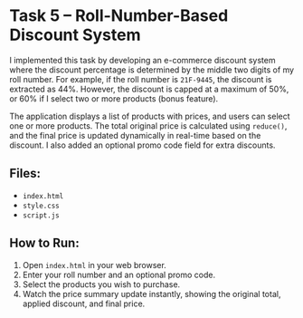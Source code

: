 # Task 5 – Roll-Number-Based Discount System

I implemented this task by developing an e-commerce discount system where the discount percentage is determined by the middle two digits of my roll number. For example, if the roll number is `21F-9445`, the discount is extracted as 44%. However, the discount is capped at a maximum of 50%, or 60% if I select two or more products (bonus feature).

The application displays a list of products with prices, and users can select one or more products. The total original price is calculated using `reduce()`, and the final price is updated dynamically in real-time based on the discount. I also added an optional promo code field for extra discounts.

## Files:

- `index.html`
- `style.css`
- `script.js`

## How to Run:

1. Open `index.html` in your web browser.
2. Enter your roll number and an optional promo code.
3. Select the products you wish to purchase.
4. Watch the price summary update instantly, showing the original total, applied discount, and final price.
